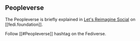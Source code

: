 ## Peopleverse

The Peopleverse is briefly explained in [Let's Reimagine Social](https://fedi.foundation/2022/09/social-networking-reimagined/) on [[fedi.foundation]].

Follow [[#Peopleverse]] hashtag on the Fediverse.

